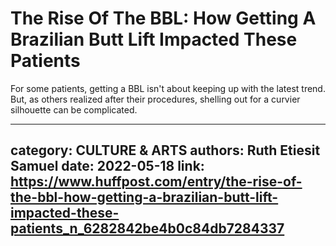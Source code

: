 # The Rise Of The BBL: How Getting A Brazilian Butt Lift Impacted These Patients

For some patients, getting a BBL isn't about keeping up with the latest trend. But, as others realized after their procedures, shelling out for a curvier silhouette can be complicated.

---
category: CULTURE & ARTS
authors: Ruth Etiesit Samuel
date: 2022-05-18
link: https://www.huffpost.com/entry/the-rise-of-the-bbl-how-getting-a-brazilian-butt-lift-impacted-these-patients_n_6282842be4b0c84db7284337
---
